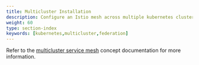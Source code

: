 ```yaml
---
title: Multicluster Installation
description: Configure an Istio mesh across multiple kubernetes clusters.
weight: 60
type: section-index
keywords: [kubernetes,multicluster,federation]
---
```

Refer to the [multicluster service mesh](/docs/concepts/multicluster-configuration/) concept documentation
for more information.